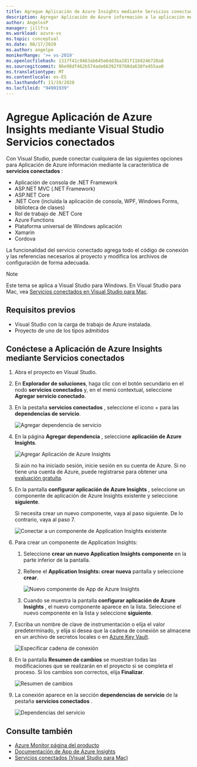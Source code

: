 ```yaml
---
title: Agregue Aplicación de Azure Insights mediante Servicios conectados | Microsoft Docs
description: Agregar Aplicación de Azure información a la aplicación mediante el uso de Visual Studio para agregar un servicio conectado
author: AngelosP
manager: jillfra
ms.workload: azure-vs
ms.topic: conceptual
ms.date: 08/17/2020
ms.author: angelpe
monikerRange: '>= vs-2019'
ms.openlocfilehash: 1317f41c9463ab645e6dd3ba281f11b9246720a8
ms.sourcegitcommit: 86e98df462b574ade66392f8760da638fe455aa0
ms.translationtype: MT
ms.contentlocale: es-ES
ms.lasthandoff: 11/19/2020
ms.locfileid: "94901939"
---
```

# <a name="add-azure-application-insights-by-using-visual-studio-connected-services"></a>Agregue Aplicación de Azure Insights mediante Visual Studio Servicios conectados

Con Visual Studio, puede conectar cualquiera de las siguientes opciones para Aplicación de Azure información mediante la característica de **servicios conectados** :

- Aplicación de consola de .NET Framework
- ASP.NET MVC (.NET Framework) 
- ASP.NET Core
- .NET Core (incluida la aplicación de consola, WPF, Windows Forms, biblioteca de clases)
- Rol de trabajo de .NET Core
- Azure Functions
- Plataforma universal de Windows aplicación
- Xamarin
- Cordova

La funcionalidad del servicio conectado agrega todo el código de conexión y las referencias necesarios al proyecto y modifica los archivos de configuración de forma adecuada.

> [!NOTE]
> Este tema se aplica a Visual Studio para Windows. En Visual Studio para Mac, vea [Servicios conectados en Visual Studio para Mac](/visualstudio/mac/connected-services).
## <a name="prerequisites"></a>Requisitos previos

- Visual Studio con la carga de trabajo de Azure instalada.
- Proyecto de uno de los tipos admitidos

## <a name="connect-to-azure-application-insights-using-connected-services"></a>Conéctese a Aplicación de Azure Insights mediante Servicios conectados

1. Abra el proyecto en Visual Studio.

1. En **Explorador de soluciones**, haga clic con el botón secundario en el nodo **servicios conectados** y, en el menú contextual, seleccione **Agregar servicio conectado**.

1. En la pestaña **servicios conectados** , seleccione el icono + para las **dependencias de servicio**.

    ![Agregar dependencia de servicio](./media/vs-azure-tools-connected-services-storage/vs-2019/connected-services-tab.png)

1. En la página **Agregar dependencia** , seleccione **aplicación de Azure Insights**.

    ![Agregar Aplicación de Azure Insights](./media/azure-app-insights-add-connected-service/azure-app-insights.png)

    Si aún no ha iniciado sesión, inicie sesión en su cuenta de Azure. Si no tiene una cuenta de Azure, puede registrarse para obtener una [evaluación gratuita](https://azure.microsoft.com/account/free).

1. En la pantalla **configurar aplicación de Azure Insights** , seleccione un componente de aplicación de Azure Insights existente y seleccione **siguiente**.

    Si necesita crear un nuevo componente, vaya al paso siguiente. De lo contrario, vaya al paso 7.

    ![Conectar a un componente de Application Insights existente](./media/azure-app-insights-add-connected-service/created-app-insights.png)

1. Para crear un componente de Application Insights:

   1. Seleccione **crear un nuevo Application Insights componente** en la parte inferior de la pantalla.

   1. Rellene el **Application Insights: crear nueva** pantalla y seleccione **crear**.

       ![Nuevo componente de App de Azure Insights](./media/azure-app-insights-add-connected-service/create-new-app-insights.png)

   1. Cuando se muestra la pantalla **configurar aplicación de Azure Insights** , el nuevo componente aparece en la lista. Seleccione el nuevo componente en la lista y seleccione **siguiente**.

1. Escriba un nombre de clave de instrumentación o elija el valor predeterminado, y elija si desea que la cadena de conexión se almacene en un archivo de secretos locales o en [Azure Key Vault](/azure/key-vault).

   ![Especificar cadena de conexión](./media/azure-app-insights-add-connected-service/connection-string.png)

1. En la pantalla **Resumen de cambios** se muestran todas las modificaciones que se realizarán en el proyecto si se completa el proceso. Si los cambios son correctos, elija **Finalizar**.

   ![Resumen de cambios](./media/azure-app-insights-add-connected-service/summary-of-changes.png)

1. La conexión aparece en la sección **dependencias de servicio** de la pestaña **servicios conectados** .

   ![Dependencias del servicio](./media/azure-app-insights-add-connected-service/service-dependencies-after.png)

## <a name="see-also"></a>Consulte también

- [Azure Monitor página del producto](https://azure.microsoft.com/services/monitor/)
- [Documentación de App de Azure Insights](/azure/azure-monitor/app/app-insights-overview/)
- [Servicios conectados (Visual Studio para Mac)](/visualstudio/mac/connected-services)
